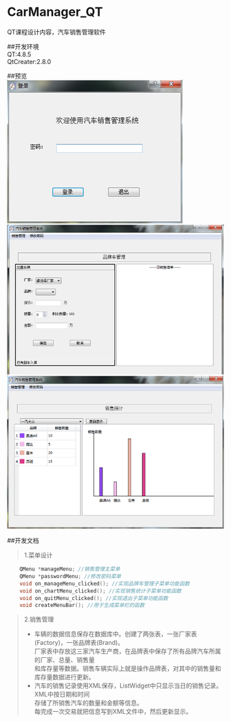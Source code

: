 # CarManager_QT
QT课程设计内容，汽车销售管理软件  

##开发环境  
QT:4.8.5  
QtCreater:2.8.0  

##预览  
![](https://github.com/XINCGer/CarManager_QT/blob/master/Preview1.png)  
![](https://github.com/XINCGer/CarManager_QT/blob/master/Preview2.png)  
![](https://github.com/XINCGer/CarManager_QT/blob/master/Preview3.png)  

##开发文档  
> 1.菜单设计  
```C++  
    QMenu *manageMenu; //销售管理主菜单  
    QMenu *passwordMenu; //修改密码菜单   
    void on_manageMenu_clicked(); //实现品牌车管理子菜单功能函数  
    void on_chartMenu_clicked(); //实现销售统计子菜单功能函数  
    void on_quitMenu_clicked(); //实现退出子菜单功能函数  
    void createMenuBar(); //用于生成菜单栏的函数  
```

> 2.销售管理   
>* 车辆的数据信息保存在数据库中。创建了两张表，一张厂家表(Factory)，一张品牌表(Brand)。  
厂家表中存放这三家汽车生产商，在品牌表中保存了所有品牌汽车所属的厂家、总量、销售量  
和库存量等数据。销售车辆实际上就是操作品牌表，对其中的销售量和库存量数据进行更新。  
>* 汽车的销售记录使用XML保存，ListWidget中只显示当日的销售记录。XML中按日期和时间  
存储了所销售汽车的数量和金额等信息。  
每完成一次交易就把信息写到XML文件中，然后更新显示。

